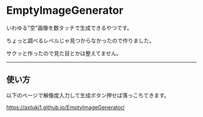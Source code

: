 # EmptyImageGenerator

いわゆる"空"画像を数タッチで生成できるやつです。

ちょっと調べるレベルじゃ見つからなかったので作りました。

サクッと作ったので見た目とかは整えてません。

---

## 使い方

以下のページで解像度入力して生成ボタン押せば落っこちてきます。

https://axtuki1.github.io/EmptyImageGenerator/